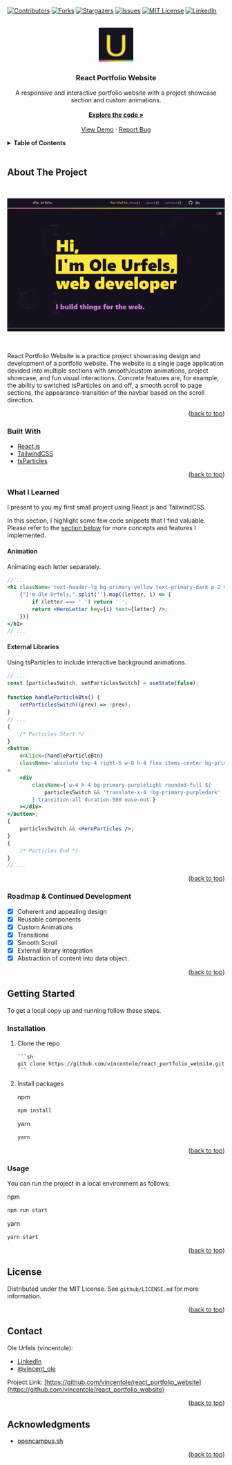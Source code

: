 <div id="top"></div>

<!-- PROJECT SHIELDS -->
<!--
*** I'm using markdown "reference style" links for readability.
*** Reference links are enclosed in brackets [ ] instead of parentheses ( ).
*** See the bottom of this document for the declaration of the reference variables
*** for contributors-url, forks-url, etc. This is an optional, concise syntax you may use.
*** https://www.markdownguide.org/basic-syntax/#reference-style-links
-->

[![Contributors][contributors-shield]][contributors-url]
[![Forks][forks-shield]][forks-url]
[![Stargazers][stars-shield]][stars-url]
[![Issues][issues-shield]][issues-url]
[![MIT License][license-shield]][license-url]
[![LinkedIn][linkedin-shield]][linkedin-url]

<!-- PROJECT LOGO -->
<br />
<div align="center">
  <a href="https://github.com/vincentole/react_portfolio_website">
    <img src="github/Logo.png" alt="Logo" width="80" height="80">
  </a>

<h3 align="center">React Portfolio Website</h3>

  <p align="center">
    A responsive and interactive portfolio website with a project showcase section and custom animations.
    <br />
    <br />
    <a href="https://github.com/vincentole/react_portfolio_website"><strong>Explore the code »</strong></a>
    <br />
    <br />
    <a href="https://serene-archimedes-4f2abc.netlify.app">View Demo</a>
    ·
    <a href="https://github.com/vincentole/react_portfolio_website/issues">Report Bug</a>
  
  </p>
</div>

<!-- TABLE OF CONTENTS -->
<details>
  <summary><b>Table of Contents</b></summary>
  <br/>
  <ol>
    <li>
      <a href="#about-the-project">About The Project</a>
      <ul>
        <li><a href="#built-with">Built With</a></li>
        <li><a href="#highlights-of-what-i-learned">Highlights of What I Learned</a></li>
        <li><a href="#roadmap--continued-development">Roadmap & Continued Development</a></li>
      </ul>
    </li>
    <li>
      <a href="#getting-started">Getting Started</a>
      <ul>
        <li><a href="#installation">Installation</a></li>
        <li><a href="#usage">Usage</a></li>
      </ul>
    </li>
    <li><a href="#license">License</a></li>
    <li><a href="#contact">Contact</a></li>
    <li><a href="#acknowledgments">Acknowledgments</a></li>
  </ol>
</details>
<br />

<!-- ABOUT THE PROJECT -->

## About The Project

<br />

[![React Portfolio Website Screen Shot][product-screenshot]](https://serene-archimedes-4f2abc.netlify.app)

<br />

React Portfolio Website is a practice project showcasing design and development of a portfolio website. The website is a single page application devided into multiple sections with smooth/custom animations, project showcase, and fun visual interactions. Concrete features are, for example, the ability to switched tsParticles on and off, a smooth scroll to page sections, the appearance-transition of the navbar based on the scroll direction.

<p align="right">(<a href="#top">back to top</a>)</p>

### Built With

-   [React.js](https://reactjs.org/)
-   [TailwindCSS](https://tailwindcss.com/)
-   [tsParticles](https://particles.js.org/)

<p align="right">(<a href="#top">back to top</a>)</p>

<!-- What I learned -->

### What I Learned

I present to you my first small project using React.js and TailwindCSS.

In this section, I highlight some few code snippets that I find valuable. Please refer to the [section below](#roadmap--continued-development) for more concepts and features I implemented.

#### Animation

Animating each letter separately.

```jsx
// ...
<h1 className='text-header-lg bg-primary-yellow text-primary-dark p-2 mt-2 pointer-events-auto'>
    {"I'm Ole Urfels,".split('').map((letter, i) => {
        if (letter === ' ') return ' ';
        return <HeroLetter key={i} text={letter} />;
    })}
</h1>
// ...
```

#### External Libraries

Using tsParticles to include interactive background animations.

```jsx
// ...
const [particlesSwitch, setParticlesSwitch] = useState(false);

function handleParticleBtn() {
    setParticlesSwitch((prev) => !prev);
}
// ...
{
    /* Particles Start */
}
<button
    onClick={handleParticleBtn}
    className='absolute top-4 right-6 w-8 h-4 flex items-center bg-primary-darklight py-[2px] rounded-full z-10 group'
>
    <div
        className={`w-4 h-4 bg-primary-purplelight rounded-full ${
            particlesSwitch && 'translate-x-4 !bg-primary-purpledark'
        } transition-all duration-500 ease-out`}
    ></div>
</button>;
{
    particlesSwitch && <HeroParticles />;
}
{
    /* Particles End */
}
// ...
```

<p align="right">(<a href="#top">back to top</a>)</p>

<!-- Roadmap & Continued Development -->

### Roadmap & Continued Development

-   [x] Coherent and appealing design
-   [x] Reusable components
-   [x] Custom Animations
-   [x] Transitions
-   [x] Smooth Scroll
-   [x] External library integration
-   [x] Abstraction of content into data object.

<p align="right">(<a href="#top">back to top</a>)</p>

<!-- GETTING STARTED -->

## Getting Started

To get a local copy up and running follow these steps.

### Installation

1.  Clone the repo
    <br/>

        ```sh
        git clone https://github.com/vincentole/react_portfolio_website.git
        ```

2.  Install packages
    <br/>

    npm

    ```sh
    npm install
    ```

    yarn

    ```sh
    yarn
    ```

<p align="right">(<a href="#top">back to top</a>)</p>

<!-- USAGE EXAMPLES -->

### Usage

You can run the project in a local environment as follows:

npm

```sh
npm run start
```

yarn

```sh
yarn start
```

<p align="right">(<a href="#top">back to top</a>)</p>

<!-- LICENSE -->

## License

Distributed under the MIT License. See `github/LICENSE.md` for more information.

<p align="right">(<a href="#top">back to top</a>)</p>

<!-- CONTACT -->

## Contact

Ole Urfels (vincentole):

-   [LinkedIn](https://www.linkedin.com/in/ole-urfels/)
-   [@vincent_ole](https://twitter.com/@vincent_ole)

Project Link: [https://github.com/vincentole/react_portfolio_website](https://github.com/vincentole/react_portfolio_website)

<p align="right">(<a href="#top">back to top</a>)</p>

<!-- ACKNOWLEDGMENTS -->

## Acknowledgments

-   [opencampus.sh](https://www.opencampus.sh/)

<p align="right">(<a href="#top">back to top</a>)</p>

<!-- MARKDOWN LINKS & IMAGES -->
<!-- https://www.markdownguide.org/basic-syntax/#reference-style-links -->

[contributors-shield]: https://img.shields.io/github/contributors/vincentole/react_portfolio_website.svg?style=for-the-badge
[contributors-url]: https://github.com/vincentole/react_portfolio_website/graphs/contributors
[forks-shield]: https://img.shields.io/github/forks/vincentole/react_portfolio_website.svg?style=for-the-badge
[forks-url]: https://github.com/vincentole/react_portfolio_website/network/members
[stars-shield]: https://img.shields.io/github/stars/vincentole/react_portfolio_website.svg?style=for-the-badge
[stars-url]: https://github.com/vincentole/react_portfolio_website/stargazers
[issues-shield]: https://img.shields.io/github/issues/vincentole/react_portfolio_website.svg?style=for-the-badge
[issues-url]: https://github.com/vincentole/react_portfolio_website/issues
[license-shield]: https://img.shields.io/github/license/vincentole/react_portfolio_website.svg?style=for-the-badge
[license-url]: https://github.com/vincentole/react_portfolio_website/blob/master/LICENSE.txt
[linkedin-shield]: https://img.shields.io/badge/-LinkedIn-black.svg?style=for-the-badge&logo=linkedin&colorB=555
[linkedin-url]: https://linkedin.com/in/ole-urfels
[product-screenshot]: github/preview.png
